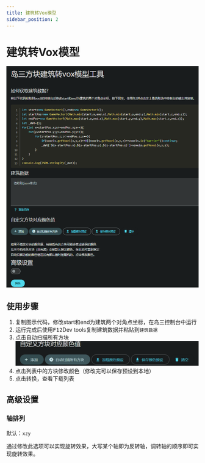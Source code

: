 ```yaml
---
title: 建筑转Vox模型
sidebar_position: 2
---
```

# 建筑转Vox模型

![1707920262351](blocks2vox/1707920262351.png)

## 使用步骤
1. 复制图示代码，修改start和end为建筑两个对角点坐标，在岛三控制台中运行
2. 运行完成后使用<kbd>F12</kbd>Dev tools复制建筑数据并粘贴到`建筑数据`
3. 点击自动扫描所有方块
    ![1707920469857](blocks2vox/1707920469857.png)
4. 点击列表中的方块修改颜色（修改完可以保存预设到本地）
5. 点击转换，查看下载列表

## 高级设置
### 轴排列
默认：`xzy`

通过修改此选项可以实现旋转效果，大写某个轴即为反转轴，调转轴的顺序即可实现旋转效果。